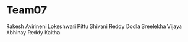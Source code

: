 # Team07
Rakesh Avirineni
Lokeshwari Pittu
Shivani Reddy Dodla
Sreelekha Vijaya
Abhinay Reddy Kaitha
